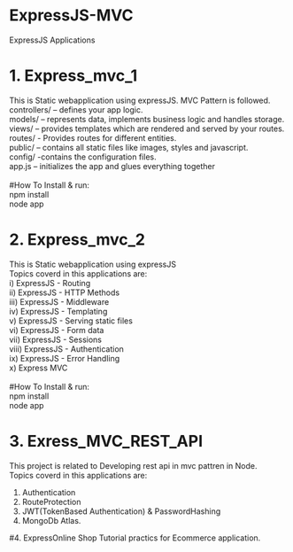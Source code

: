 # ExpressJS-MVC
ExpressJS Applications<br>

# 1. Express_mvc_1
This is Static webapplication using expressJS. MVC Pattern is followed.</br>
controllers/ – defines your app  logic.</br>
models/ – represents data, implements business logic and handles storage.</br>
views/ – provides templates which are rendered and served by your routes.</br>
routes/ - Provides routes for different entities.</br>
public/ – contains all static files like images, styles and javascript.</br>
config/ -contains the configuration files.</br>
app.js – initializes the app and glues everything together</br>
</br>#How To Install  & run:</br>npm install</br>node app  

# 2. Express_mvc_2
This is Static webapplication using expressJS</br>
Topics coverd in this applications are:</br>
i) ExpressJS - Routing<br/>
ii) ExpressJS - HTTP Methods<br/>
iii) ExpressJS - Middleware<br/>
iv) ExpressJS - Templating<br/>
v) ExpressJS - Serving static files<br/>
vi) ExpressJS - Form data</br>
vii) ExpressJS - Sessions</br>
viii) ExpressJS - Authentication</br>
ix) ExpressJS - Error Handling</br>
x) Express MVC</br>
</br>#How To Install  & run:</br>npm install</br>node app  

# 3. Exress_MVC_REST_API
This project is related to Developing rest api in mvc pattren in Node.</br>
Topics coverd in this applications are:</br>
1) Authentication</br>
2) RouteProtection</br>
3) JWT(TokenBased Authentication) & PasswordHashing</br>
4) MongoDb Atlas.

#4. ExpressOnline Shop
Tutorial practics for Ecommerce application.
